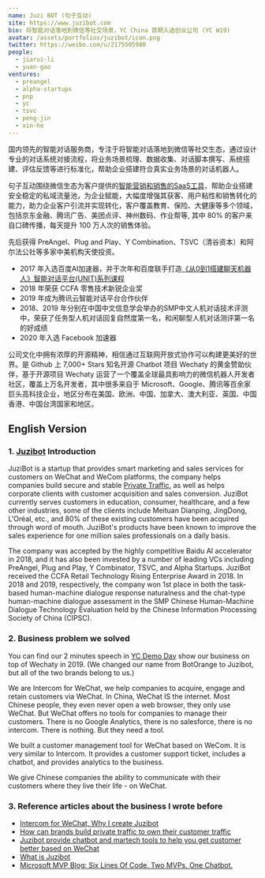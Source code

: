 ```yaml
---
name: Juzi BOT (句子互动)
site: https://www.juzibot.com
bio: 将智能对话落地到微信等社交场景，YC China 首期入选创业公司 (YC W19)
avatar: /assets/portfolios/juzibot/icon.png
twitter: https://weibo.com/u/2175505900
people:
  - jiarui-li
  - yuan-gao
ventures:
  - preangel
  - alpha-startups
  - pnp
  - yc
  - tsvc
  - peng-jin
  - xin-he
---
```


国内领先的智能对话服务商，专注于将智能对话落地到微信等社交生态，通过设计专业的对话系统对接流程，将业务场景梳理、数据收集、对话脚本撰写、系统搭建、评估反馈等进行标准化，帮助企业搭建符合真实业务场景的对话机器人。

句子互动围绕微信生态为客户提供的[智能营销和销售的SaaS工具](https://juzibot.com)，帮助企业搭建安全稳定的私域流量池，为企业赋能，大幅度增强其获客、用户粘性和销售转化的能力，助力企业客户引流并实现转化，客户覆盖教育、保险、大健康等多个领域，包括京东金融、腾讯广告、美团点评、神州数码、作业帮等, 其中 80% 的客户来自口碑传播，每天提升 100 万人次的销售体验。

先后获得 PreAngel、Plug and Play、Y Combination、TSVC（清谷资本）和阿尔法公社等多家中美机构天使投资。

- 2017 年入选百度AI加速器，并于次年和百度联手打造[《从0到1搭建聊天机器人》智能对话平台(UNIT)系列课程](https://ai.baidu.com/support/video)
- 2018 年荣获 CCFA 零售技术新锐企业奖
- 2019 年成为腾讯云智能对话平台合作伙伴
- 2018、2019 年分别在中国中文信息学会举办的SMP中文人机对话技术评测中，荣获了任务型人机对话回复自然度第一名，和闲聊型人机对话测评第一名的好成绩
- 2020 年入选 Facebook 加速器

公司文化中拥有浓厚的开源精神，相信通过互联网开放式协作可以构建更美好的世界。是 Github 上 7,000+ Stars 知名开源 Chatbot 项目 Wechaty 的黄金赞助伙伴，基于开源项目 Wechaty 运营了一个覆盖全球最具影响力的微信机器人开发者社区，覆盖上万名开发者，其中很多来自于 Microsoft、Google、腾讯等百余家巨头高科技企业，地区分布在美国、欧洲、中国、加拿大、澳大利亚、英国、中国香港、中国台湾国家和地区。

## English Version

### 1. [Juzibot](https://www.juzibot.com/) Introduction

JuziBot is a startup that provides smart marketing and sales services for customers on WeChat and WeCom platforms, the company helps companies build secure and stable [Private Traffic](https://daxueconsulting.com/private-traffic-in-china/), as well as helps corporate clients with customer acquisition and sales conversion. JuziBot currently serves customers in education, consumer, healthcare, and a few other industries, some of the clients include Meituan Dianping, JingDong, L'Oréal, etc., and 80% of these existing customers have been acquired through word of mouth. JuziBot's products have been known to improve the sales experience for one million sales professionals on a daily basis. 

The company was accepted by the highly competitive Baidu AI accelerator in 2018, and it has also been invested by a number of leading VCs including PreAngel, Plug and Play, Y Combinator, TSVC, and Alpha Startups. JuziBot received the CCFA Retail Technology Rising Enterprise Award in 2018. In 2018 and 2019, respectively, the company won 1st place in both the task-based human-machine dialogue response naturalness and the chat-type human-machine dialogue assessment in the SMP Chinese Human-Machine Dialogue Technology Evaluation held by the Chinese Information Processing Society of China (CIPSC).

### 2. Business problem we solved

You can find our 2 minutes speech in [YC Demo Day](https://www.youtube.com/watch?v=ePKYaGGKsWw) show our business on top of Wechaty in 2019. (We changed our name from BotOrange to Juzibot, but all of the two brands belong to us.)

We are Intercom for WeChat, we help companies to acquire, engage and retain customers via WeChat. In China, WeChat IS the internet. Most Chinese people, they even never open a web browser, they only use WeChat.   But WeChat offers no tools for companies to manage their customers.  There is no Google Analytics, there is no salesforce, there is no intercom. There is nothing. But they need a tool.

We built a customer management tool for WeChat based on WeCom. It is very similar to Intercom. It provides a customer support ticket, includes a chatbot, and provides analytics to the business.

We give Chinese companies the ability to communicate with their customers where they live their life - on WeChat.

### 3. Reference articles about the business I wrote before

- [Intercom for WeChat, Why I create Juzibot](https://pre-angel.com/juzibot-why-is-jukebao/)
- [How can brands build private traffic to own their customer traffic](https://pre-angel.com/lijiarui-siyuliuliang/)
- [Juzibot provide chatbot and martech tools to help you get customer better based on WeChat](https://pre-angel.com/juzibot-36kr/)
- [What is Juzibot](https://rui.juzi.bot/thought/2019-1-19-what-is-botorange.html)
- [Microsoft MVP Blog: Six Lines Of Code. Two MVPs. One Chatbot.](https://wechaty.js.org/2020/11/10/six-lines-code-two-ai-mvps-one-chatbot/)
